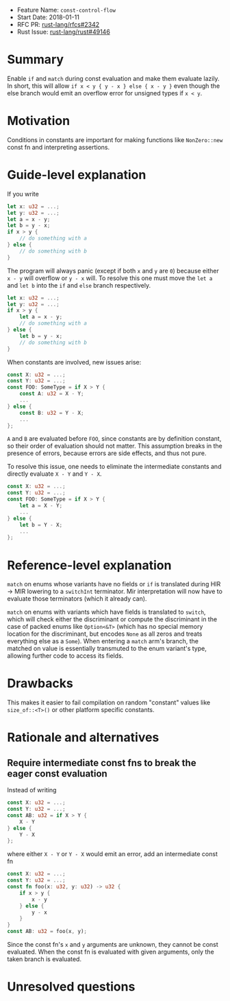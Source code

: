 - Feature Name: `const-control-flow`
- Start Date: 2018-01-11
- RFC PR: [rust-lang/rfcs#2342](https://github.com/rust-lang/rfcs/pull/2342)
- Rust Issue: [rust-lang/rust#49146](https://github.com/rust-lang/rust/issues/49146)

# Summary
[summary]: #summary

Enable `if` and `match` during const evaluation and make them evaluate lazily.
In short, this will allow `if x < y { y - x } else { x - y }` even though the
else branch would emit an overflow error for unsigned types if `x < y`.

# Motivation
[motivation]: #motivation

Conditions in constants are important for making functions like `NonZero::new`
const fn and interpreting assertions.

# Guide-level explanation
[guide-level-explanation]: #guide-level-explanation

If you write

```rust
let x: u32 = ...;
let y: u32 = ...;
let a = x - y;
let b = y - x;
if x > y {
    // do something with a
} else {
    // do something with b
}
```

The program will always panic (except if both `x` and `y` are `0`) because
either `x - y` will overflow or `y - x` will. To resolve this one must move the
`let a` and `let b` into the `if` and `else` branch respectively.

```rust
let x: u32 = ...;
let y: u32 = ...;
if x > y {
    let a = x - y;
    // do something with a
} else {
    let b = y - x;
    // do something with b
}
```

When constants are involved, new issues arise:

```rust
const X: u32 = ...;
const Y: u32 = ...;
const FOO: SomeType = if X > Y {
    const A: u32 = X - Y;
    ...
} else {
    const B: u32 = Y - X;
    ...
};
```

`A` and `B` are evaluated before `FOO`, since constants are by definition
constant, so their order of evaluation should not matter. This assumption breaks
in the presence of errors, because errors are side effects, and thus not pure.

To resolve this issue, one needs to eliminate the intermediate constants and
directly evaluate `X - Y` and `Y - X`.

```rust
const X: u32 = ...;
const Y: u32 = ...;
const FOO: SomeType = if X > Y {
    let a = X - Y;
    ...
} else {
    let b = Y - X;
    ...
};
```

# Reference-level explanation
[reference-level-explanation]: #reference-level-explanation

`match` on enums whose variants have no fields or `if` is translated during HIR
-> MIR lowering to a `switchInt` terminator. Mir interpretation will now have to
evaluate those terminators (which it already can).

`match` on enums with variants which have fields is translated to `switch`,
which will check either the discriminant or compute the discriminant in the case
of packed enums like `Option<&T>` (which has no special memory location for the
discriminant, but encodes `None` as all zeros and treats everything else as a
`Some`). When entering a `match` arm's branch, the matched on value is
essentially transmuted to the enum variant's type, allowing further code to
access its fields.

# Drawbacks
[drawbacks]: #drawbacks

This makes it easier to fail compilation on random "constant" values like
`size_of::<T>()` or other platform specific constants.

# Rationale and alternatives
[alternatives]: #alternatives

## Require intermediate const fns to break the eager const evaluation

Instead of writing

```rust
const X: u32 = ...;
const Y: u32 = ...;
const AB: u32 = if X > Y {
    X - Y
} else {
    Y - X
};
```

where either `X - Y` or `Y - X` would emit an error, add an intermediate const fn

```rust
const X: u32 = ...;
const Y: u32 = ...;
const fn foo(x: u32, y: u32) -> u32 {
    if x > y {
        x - y
    } else {
        y - x
    }
}
const AB: u32 = foo(x, y);
```

Since the const fn's `x` and `y` arguments are unknown, they cannot be const
evaluated. When the const fn is evaluated with given arguments, only the taken
branch is evaluated.

# Unresolved questions
[unresolved]: #unresolved-questions
